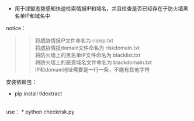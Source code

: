 * 用于绿盟态势感知快速检索情报IP和域名，并且检查是否已经存在于防火墙黑名单IP和域名中  

notice：  
>>将威胁情报IP文件命名为 riskip.txt  
>>将威胁情报domain文件命名为 riskdomain.txt  
>>将防火墙上的黑名单IP文件命名为 blacklist.txt  
>>将防火墙上的恶意域名文件命名为 blackdomain.txt  
>>IP和domain地址需要是一行一条，不能有其他字符  

安装依赖包：
* pip install tldextract  
<br>
use：  
* python checkrisk.py  
